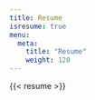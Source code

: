 ```yaml
---
title: Resume
isresume: true
menu:
  meta:
    title: "Resume"
    weight: 120
---
```


{{< resume >}}